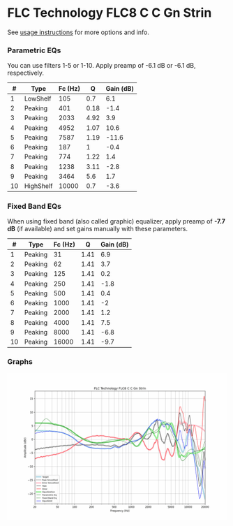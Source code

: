 # FLC Technology FLC8 C C Gn Strin
See [usage instructions](https://github.com/jaakkopasanen/AutoEq#usage) for more options and info.

### Parametric EQs
You can use filters 1-5 or 1-10. Apply preamp of -6.1 dB or -6.1 dB, respectively.

|   # | Type      |   Fc (Hz) |    Q |   Gain (dB) |
|-----|-----------|-----------|------|-------------|
|   1 | LowShelf  |       105 | 0.7  |         6.1 |
|   2 | Peaking   |       401 | 0.18 |        -1.4 |
|   3 | Peaking   |      2033 | 4.92 |         3.9 |
|   4 | Peaking   |      4952 | 1.07 |        10.6 |
|   5 | Peaking   |      7587 | 1.19 |       -11.6 |
|   6 | Peaking   |       187 | 1    |        -0.4 |
|   7 | Peaking   |       774 | 1.22 |         1.4 |
|   8 | Peaking   |      1238 | 3.11 |        -2.8 |
|   9 | Peaking   |      3464 | 5.6  |         1.7 |
|  10 | HighShelf |     10000 | 0.7  |        -3.6 |

### Fixed Band EQs
When using fixed band (also called graphic) equalizer, apply preamp of **-7.7 dB** (if available) and set gains manually with these parameters.

|   # | Type    |   Fc (Hz) |    Q |   Gain (dB) |
|-----|---------|-----------|------|-------------|
|   1 | Peaking |        31 | 1.41 |         6.9 |
|   2 | Peaking |        62 | 1.41 |         3.7 |
|   3 | Peaking |       125 | 1.41 |         0.2 |
|   4 | Peaking |       250 | 1.41 |        -1.8 |
|   5 | Peaking |       500 | 1.41 |         0.4 |
|   6 | Peaking |      1000 | 1.41 |        -2   |
|   7 | Peaking |      2000 | 1.41 |         1.2 |
|   8 | Peaking |      4000 | 1.41 |         7.5 |
|   9 | Peaking |      8000 | 1.41 |        -6.8 |
|  10 | Peaking |     16000 | 1.41 |        -9.7 |

### Graphs
![](./FLC%20Technology%20FLC8%20C%20C%20Gn%20Strin.png)
